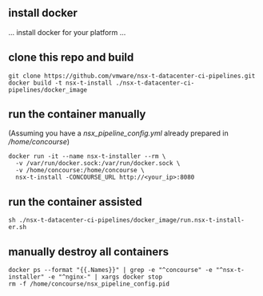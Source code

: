 ## install docker
... install docker for your platform ...

## clone this repo and build
```
git clone https://github.com/vmware/nsx-t-datacenter-ci-pipelines.git
docker build -t nsx-t-install ./nsx-t-datacenter-ci-pipelines/docker_image
```

## run the container manually
(Assuming you have a _nsx_pipeline_config.yml_ already prepared in _/home/concourse_)
```
docker run -it --name nsx-t-installer --rm \
  -v /var/run/docker.sock:/var/run/docker.sock \
  -v /home/concourse:/home/concourse \
  nsx-t-install -CONCOURSE_URL http://<your_ip>:8080 
```

## run the container assisted
```
sh ./nsx-t-datacenter-ci-pipelines/docker_image/run.nsx-t-install-er.sh
```

## manually destroy all containers
```
docker ps --format "{{.Names}}" | grep -e "^concourse" -e "^nsx-t-installer" -e "^nginx-" | xargs docker stop
rm -f /home/concourse/nsx_pipeline_config.pid
```
